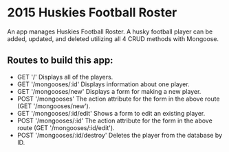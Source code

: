 # 2015 Huskies Football Roster

An app manages Huskies Football Roster. A husky football player can be added, updated, and deleted utilizing all 4 CRUD methods with Mongoose.

## Routes to build this app:

- GET '/' Displays all of the players.
- GET '/mongooses/:id' Displays information about one player.
- GET '/mongooses/new' Displays a form for making a new player.
- POST '/mongooses' The action attribute for the form in the above route (GET '/mongooses/new').
- GET '/mongooses/:id/edit' Shows a form to edit an existing player.
- POST '/mongooses/:id' The action attribute for the form in the above route (GET '/mongooses/:id/edit').
- POST '/mongooses/:id/destroy' Deletes the player from the database by ID.

